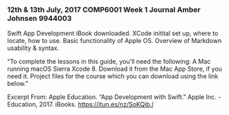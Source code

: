 ### 12th & 13th July, 2017 COMP6001 Week 1 Journal Amber Johnsen 9944003

Swift App Development iBook downloaded.
XCode initital set up, where to locate, how to use.
Basic functionality of Apple OS.
Overview of Markdown usability & syntax.

“To complete the lessons in this guide, you'll need the following:
A Mac running macOS Sierra
Xcode 8. Download it from the Mac App Store, if you need it.
Project files for the course which you can download using the link below.”

Excerpt From: Apple Education. “App Development with Swift.” Apple Inc. - Education, 2017. iBooks. https://itun.es/nz/SoKQib.l